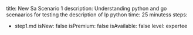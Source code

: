 title: New Sa Scenario 1
description: Understanding python and go scenaarios for testing the description of lp python
time: 25 minutess
steps:
  - step1.md
isNew: false
isPremium: false
isAvailable: false
level: expertee

